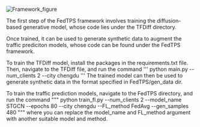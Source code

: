 ![Framework_figure](https://github.com/user-attachments/assets/32d6899f-59e6-4d09-a2f3-aae68bbe9349)

The first step of the FedTPS framework involves training the diffusion-based generative model, whose code lies under the TFDiff directory. 

Once trained, it can be used to generate synthetic data to augment the traffic prediciton models, whose code can be found under the FedTPS framework. 


To train the TFDiff model, install the packages in the requirements.txt file. Then, navigate to the TFDiff file, and run the command
'''
python main.py --num_clients 2 --city chengdu
'''
The trained model can then be used to generate synthetic data in the format specified in FedTPS/gen_data dir. 

To train the traffic prediction models, navigate to the FedTPS directory, and run the command
"""
python train_fl.py --num_clients 2 --model_name STGCN --epochs 80 --city chengdu --FL_method FedAvg --gen_samples 480
"""
where you can replace the model_name and FL_method argument with another suitable model and method. 
